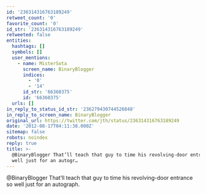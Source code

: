 ```yaml
---
id: '236314316763189249'
retweet_count: '0'
favorite_count: '0'
id_str: '236314316763189249'
retweeted: false
entities:
  hashtags: []
  symbols: []
  user_mentions:
    - name: MisterSota
      screen_name: BinaryBlogger
      indices:
        - '0'
        - '14'
      id_str: '66360375'
      id: '66360375'
  urls: []
in_reply_to_status_id_str: '236279430744526848'
in_reply_to_screen_name: BinaryBlogger
original_url: https://twitter.com/jth/status/236314316763189249
date: '2012-08-17T04:11:38.000Z'
sitemap: false
robots: noindex
reply: true
title: >-
  @BinaryBlogger That’ll teach that guy to time his revolving-door entrance so
  well just for an autogr…
---
```


@BinaryBlogger That’ll teach that guy to time his revolving-door entrance so well just for an autograph.
